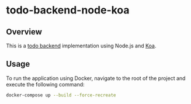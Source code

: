 # todo-backend-node-koa

## Overview
This is a [todo backend](http://todobackend.com) implementation using Node.js and [Koa](https://koajs.com/).

## Usage
To run the application using Docker, navigate to the root of the project and execute the following command:

```bash
docker-compose up --build --force-recreate
```
